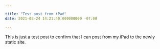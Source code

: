 ```yaml
---

title: "Test post from iPad"
date: 2021-03-24 14:21:40.000000000 -07:00

---
```

This is just a test post to confirm that I can post from my iPad to the newly static site.